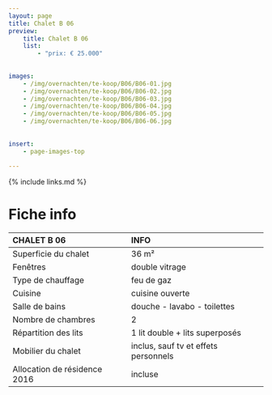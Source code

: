 ```yaml
---
layout: page
title: Chalet B 06
preview: 
    title: Chalet B 06
    list:
        - "prix: € 25.000"
        
        
images:
    - /img/overnachten/te-koop/B06/B06-01.jpg
    - /img/overnachten/te-koop/B06/B06-02.jpg
    - /img/overnachten/te-koop/B06/B06-03.jpg
    - /img/overnachten/te-koop/B06/B06-04.jpg
    - /img/overnachten/te-koop/B06/B06-05.jpg
    - /img/overnachten/te-koop/B06/B06-06.jpg
    
    
insert:
    - page-images-top
    
---
```


{% include links.md %}



# Fiche info  

CHALET B 06                 | INFO        | 
:---------------------------|:------------|
Superficie du chalet        |36 m²
Fenêtres                    |double vitrage
Type de chauffage           |feu de gaz
Cuisine                     |cuisine ouverte
Salle de bains              |douche - lavabo - toilettes
Nombre de chambres          |2
Répartition des lits        |1 lit double + lits superposés
Mobilier du chalet          |inclus, sauf tv et effets personnels
Allocation de résidence 2016|incluse